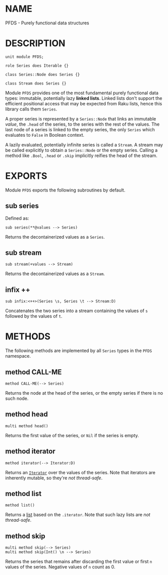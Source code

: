NAME
====

PFDS - Purely functional data structures

DESCRIPTION
===========

    unit module PFDS;

    role Series does Iterable {}

    class Series::Node does Series {}

    class Stream does Series {}

Module `PFDS` provides one of the most fundamental purely functional data types: immutable, potentially lazy **linked lists**. Linked lists don't support the efficient positional access that may be expected from Raku lists, hence this library calls them `Series`.

A proper series is represented by a `Series::Node` that links an immutable *value*, the `.head` of the series, to the series with the rest of the values. The last node of a series is linked to the empty series, the only `Series` which evaluates to `False` in Boolean context.

A lazily evaluated, potentially infinite series is called a `Stream`. A stream may be called explicitly to obtain a `Series::Node` or the empty series. Calling a method like `.Bool`, `.head` or `.skip` implicitly reifies the head of the stream.

EXPORTS
=======

Module `PFDS` exports the following subroutines by default.

sub series
----------

Defined as:

    sub series(**@values --> Series)

Returns the decontainerized values as a `Series`.

sub stream
----------

    sub stream(+values --> Stream)

Returns the decontainerized values as a `Stream`.

infix ++
--------

    sub infix:<++>(Series \s, Series \t --> Stream:D)

Concatenates the two series into a stream containing the values of `s` followed by the values of `t`.

METHODS
=======

The following methods are implemented by all `Series` types in the `PFDS` namespace.

method CALL-ME
--------------

    method CALL-ME(--> Series)

Returns the node at the head of the series, or the empty series if there is no such node.

method head
-----------

    multi method head()

Returns the first value of the series, or `Nil` if the series is empty.

method iterator
---------------

    method iterator(--> Iterator:D)

Returns an [`Iterator`](https://docs.raku.org/type/Iterator) over the values of the series. Note that iterators are inherently mutable, so they're *not thread-safe*.

method list
-----------

    method list()

Returns a [list](https://docs.raku.org/type/PositionalBindFailover#method_list) based on the `.iterator`. Note that such lazy lists are *not thread-safe*.

method skip
-----------

    multi method skip(--> Series)
    multi method skip(Int() \n --> Series)

Returns the series that remains after discarding the first value or first `n` values of the series. Negative values of `n` count as 0.

